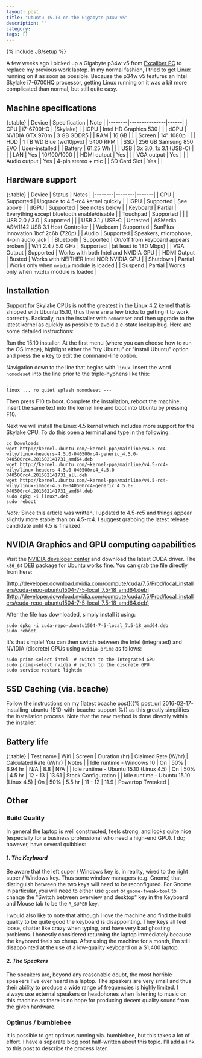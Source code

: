 ```yaml
---
layout: post
title: "Ubuntu 15.10 on the Gigabyte p34w v5"
description: ""
category:
tags: []
---
```

{% include JB/setup %}

A few weeks ago I picked up a Gigabyte p34w v5 from
[Excaliber PC](http://www.excaliberpc.com/) to replace my previous work laptop.
In my normal fashion, I tried to get Linux running on it as soon as possible.
Because the p34w v5 features an Intel Skylake i7-6700HQ processor, getting
Linux running on it was a bit more complicated than normal, but still quite
easy.

## Machine specifications

{:.table}
| Device | Specification | Note |
|--------|---------------|------|
| CPU | i7-6700HQ | (Skylake) |
| iGPU | Intel HD Graphics 530 | |
| dGPU | NVIDIA GTX 970m | 3 GB GDDR5 |
| RAM | 16 GB | |
| Screen | 14" 1080p | |
| HDD | 1 TB WD Blue (wd10jpvx) | 5400 RPM |
| SSD | 256 GB Samsung 850 EVO | User-installed |
| Battery | 61.25 Wh | |
| USB | 3x 3.0, 1x 3.1 (USB-C) | |
| LAN | Yes | 10/100/1000 |
| HDMI output | Yes | |
| VGA output | Yes | |
| Audio output | Yes | 4-pin stereo + mic |
| SD Card Slot | Yes | |

## Hardware support

{:.table}
| Device | Status | Notes |
|--------|--------|-------|
| CPU | Supported | Upgrade to 4.5-rc4 kernel quickly |
| iGPU | Supported | See above |
| dGPU | Supported | See notes below |
| Keyboard | Partial | Everything except bluetooth enable/disable |
| Touchpad | Supported | |
| USB 2.0 / 3.0 | Supported | |
| USB 3.1 / USB-C | Untested | ASMedia ASM1142 USB 3.1 Host Controller |
| Webcam | Supported | SunPlus Innovation 1bcf:2c6b (720p) |
| Audio | Supported | Speakers, microphone, 4-pin audio jack |
| Bluetooth | Supported | On/off from keyboard appears broken |
| Wifi 2.4 / 5.0 GHz | Supported | (at least to 180 Mbps) |
| VGA Output | Supported | Works with both Intel and NVIDIA GPU |
| HDMI Output | Busted | Works with NEITHER Intel NOR NVIDIA GPU |
| Shutdown | Partial | Works only when `nvidia` module is loaded |
| Suspend | Partial | Works only when `nvidia` module is loaded |

## Installation

Support for Skylake CPUs is not the greatest in the Linux 4.2 kernel that
is shipped with Ubuntu 15.10, thus there are a few tricks to getting it to
work correctly. Basically, run the installer with `nomodeset` and then
upgrade to the latest kernel as quickly as possible to avoid a c-state lockup
bug. Here are some detailed instructions:

Run the 15.10 installer. At the first menu (where you can choose how
to run the OS image), highlight either the "try Ubuntu" or "install Ubuntu"
option and press the `e` key to edit the command-line option.

Navigation down to the line that begins with `linux`. Insert the word
`nomodeset` into the line prior to the triple-hyphens like this:

```
...
linux ... ro quiet splash nomodeset ---
```

Then press F10 to boot. Complete the installation, reboot the machine,
insert the same text into the kernel line and boot into Ubuntu by pressing F10.

Next we will install the Linux 4.5 kernel which includes more support
for the Skylake CPU. To do this open a terminal and type in the following:


    cd Downloads
    wget http://kernel.ubuntu.com/~kernel-ppa/mainline/v4.5-rc4-wily/linux-headers-4.5.0-040500rc4-generic_4.5.0-040500rc4.201602141731_amd64.deb
    wget http://kernel.ubuntu.com/~kernel-ppa/mainline/v4.5-rc4-wily/linux-headers-4.5.0-040500rc4_4.5.0-040500rc4.201602141731_all.deb
    wget http://kernel.ubuntu.com/~kernel-ppa/mainline/v4.5-rc4-wily/linux-image-4.5.0-040500rc4-generic_4.5.0-040500rc4.201602141731_amd64.deb
    sudo dpkg -i linux*.deb
    sudo reboot

*Note:* Since this article was written, I updated to 4.5-rc5 and things appear
slightly more stable than on 4.5-rc4. I suggest grabbing the latest release
candidate until 4.5 is finalized.

## NVIDIA Graphics and GPU computing capabilities

Visit the [NVIDIA developer center](https://developer.nvidia.com/cuda-downloads)
and download the latest CUDA driver. The `x86_64` DEB package for Ubuntu
works fine. You can grab the file directly from here:

[http://developer.download.nvidia.com/compute/cuda/7.5/Prod/local_installers/cuda-repo-ubuntu1504-7-5-local_7.5-18_amd64.deb](http://developer.download.nvidia.com/compute/cuda/7.5/Prod/local_installers/cuda-repo-ubuntu1504-7-5-local_7.5-18_amd64.deb)

After the file has downloaded, simply install it using:

    sudo dpkg -i cuda-repo-ubuntu1504-7-5-local_7.5-18_amd64.deb
    sudo reboot

It's that simple! You can then switch between the Intel (integrated) and NVIDIA
(discrete) GPUs using `nvidia-prime` as follows:

    sudo prime-select intel  # switch to the integrated GPU
    sudo prime-select nvidia # switch to the discrete GPU
    sudo service restart lightdm

## SSD Caching (via. bcache)

Follow the instructions on my
[latest bcache post]({% post_url 2016-02-17-installing-ubuntu-1510-with-bcache-support %})
as this greatly simplifies the installation process. Note that the new method
is done directly within the installer.


## Battery life

{:.table}
| Test name    | Wifi | Screen | Duration (hr) | Claimed Rate (W/hr) | Calculated Rate (W/hr) | Notes |
| Idle runtime - Windows 10               | On | 50% | 6.94 hr | N/A | 8.8 | N/A |
| Idle runtime - Ubuntu 15.10 (Linux 4.5) | On | 50% | 4.5 hr | 12 - 13 | 13.61 | Stock Configuration |
| Idle runtime - Ubuntu 15.10 (Linux 4.5) | On | 50% | 5.5 hr | 11 - 12 | 11.9  | Powertop Tweaked |

## Other

### Build Quality

In general the laptop is well constructed, feels strong, and looks quite nice
(especially for a business professional who need a high-end GPU). I do; however,
have several quibbles:

#### 1. *The Keyboard*

Be aware that the left super / Windows key is, in reality, wired to the right
super / Windows key. Thus some window managers (e.g. Gnome) that distinguish
between the two keys will need to be reconfigured. For Gnome in particular,
you will need to either use `gconf` or `gnome-tweak-tool` to change the
"Switch between overview and desktop" key in the Keyboard and Mouse tab
to be the `R_SUPER` key.

I would also like to note that although I love the machine and find the build
quality to be quite good the keyboard is disappointing.
They keys all feel loose, chatter like crazy when typing, and
have very bad ghosting problems. I honestly considered returning the laptop
immediately because the keyboard feels so cheap. After using the machine
for a month, I'm still disappointed at the use of a low-quality keyboard on
a $1,400 laptop.

#### 2. *The Speakers*

The speakers are, beyond any reasonable doubt, the most horrible speakers
I've ever heard in a laptop. The speakers are very small and thus their
ability to produce a wide range of frequencies is highly limited. I always
use external speakers or headphones when listening to music on this machine
as there is no hope for producing decent quality sound from the given hardware.

### Optimus / bumblebee

It is possible to get optimus running via. bumblebee, but this takes a lot of
effort. I have a separate blog post half-written about this topic. I'll
add a link to this post to describe the process later.
